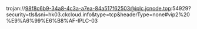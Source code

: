 trojan://98f8c6b9-34a8-4c3a-a7ea-84a517f62503@iplc.jcnode.top:54929?security=tls&sni=hk03.ckcloud.info&type=tcp&headerType=none#vip2%20%E9%A6%99%E6%B8%AF-IPLC-03
